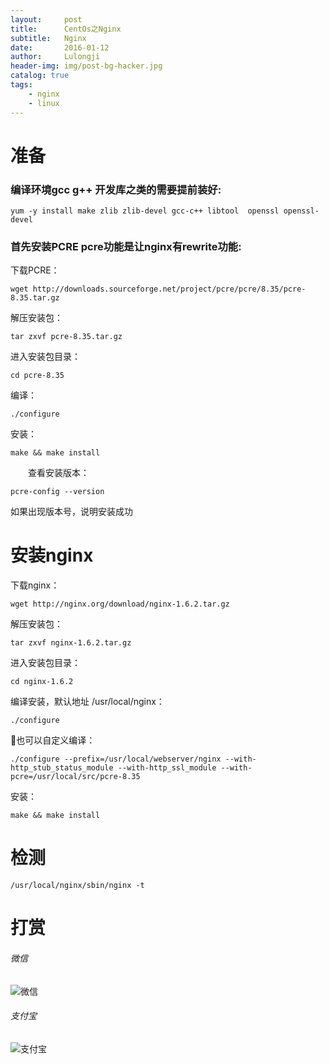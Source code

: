 ```yaml
---
layout:     post
title:      CentOs之Nginx
subtitle:   Nginx
date:       2016-01-12
author:     Lulongji
header-img: img/post-bg-hacker.jpg
catalog: true
tags:
    - nginx
    - linux
---
```


# 准备

### 编译环境gcc g++ 开发库之类的需要提前装好:

    yum -y install make zlib zlib-devel gcc-c++ libtool  openssl openssl-devel

### 首先安装PCRE  pcre功能是让nginx有rewrite功能:

下载PCRE：

    wget http://downloads.sourceforge.net/project/pcre/pcre/8.35/pcre-8.35.tar.gz

解压安装包：

    tar zxvf pcre-8.35.tar.gz

进入安装包目录：

    cd pcre-8.35

编译：

    ./configure

安装：

    make && make install

　　查看安装版本：

    pcre-config --version  

 如果出现版本号，说明安装成功


# 安装nginx

下载nginx：

    wget http://nginx.org/download/nginx-1.6.2.tar.gz

解压安装包： 
    
    tar zxvf nginx-1.6.2.tar.gz

进入安装包目录：

    cd nginx-1.6.2

编译安装，默认地址 /usr/local/nginx：

    ./configure  

也可以自定义编译：

    ./configure --prefix=/usr/local/webserver/nginx --with-http_stub_status_module --with-http_ssl_module --with-pcre=/usr/local/src/pcre-8.35

安装：

    make && make install 


# 检测

    /usr/local/nginx/sbin/nginx -t



# 打赏

###### 微信

![微信](https://hys-parent.oss-cn-beijing.aliyuncs.com/test/wx1.png?x-oss-process=style/test)

###### 支付宝

![支付宝](https://hys-parent.oss-cn-beijing.aliyuncs.com/test/zfb1.png?x-oss-process=style/test)
